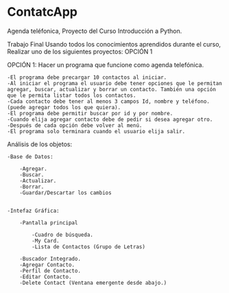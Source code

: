 # ContatcApp
Agenda teléfonica, Proyecto del Curso Introducción a Python.

Trabajo Final
Usando todos los conocimientos aprendidos durante el curso,
Realizar uno de los siguientes proyectos: OPCIÓN 1

OPCIÓN 1: Hacer un programa que funcione como agenda telefónica.

    -El programa debe precargar 10 contactos al iniciar.
    -Al iniciar el programa el usuario debe tener opciones que le permitan agregar, buscar, actualizar y borrar un contacto. También una opción que le permita listar todos los contactos.
    -Cada contacto debe tener al menos 3 campos Id, nombre y teléfono. (puede agregar todos los que quiera).
    -El programa debe permitir buscar por id y por nombre.
    -Cuando elija agregar contacto debe de pedir si desea agregar otro.
    -Después de cada opción debe volver al menú.
    -El programa solo terminara cuando el usuario elija salir.

Análisis de los objetos:

    -Base de Datos:

        -Agregar.
        -Buscar.
        -Actualizar.
        -Borrar.
        -Guardar/Descartar los cambios


    -Intefaz Gráfica:

        -Pantalla principal

            -Cuadro de búsqueda.
            -My Card.
            -Lista de Contactos (Grupo de Letras)

        -Buscador Integrado.
        -Agregar Contacto.
        -Perfil de Contacto.
        -Editar Contacto.
        -Delete Contact (Ventana emergente desde abajo.)
